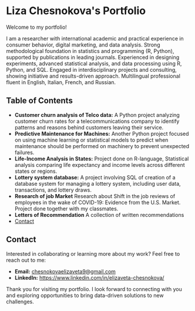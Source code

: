 # Liza Chesnokova's Portfolio

Welcome to my portfolio!

I am a researcher with international academic and practical experience in consumer behavior, digital marketing, and data analysis. Strong methodological foundation in statistics and programming (R, Python), supported by publications in leading journals. Experienced in designing experiments, advanced statistical analysis, and data processing using R, Python, and SQL. Engaged in interdisciplinary projects and consulting, showing initiative and results-driven approach. Multilingual professional fluent in English, Italian, French, and Russian.

## Table of Contents

- **Customer churn analysis of Telco data:** A Python project analyzing customer churn rates for a telecommunications company to identify patterns and reasons behind customers leaving their service.
- **Predictive Maintenance for Machines:**  Another Python project focused on using machine learning or statistical models to predict when maintenance should be performed on machinery to prevent unexpected failures.
- **Life-Income Analysis in States:** Project done on R-language, Statistical analysis comparing life expectancy and income levels across different states or regions.
- **Lottery system database:** A project involving SQL of creation of a database system for managing a lottery system, including user data, transactions, and lottery draws.
- **Research of job Market** Research about Shift in the job reviews of employees in the wake of COVID-19: Evidence from the U.S. Market. Project done together with my classmates.
- **Letters of Recommendation** A collection of written recommendations
- [Contact](#contact)

## Contact

Interested in collaborating or learning more about my work? Feel free to reach out to me:

- **Email:** chesnokovaelizaveta9@gmail.com
- **LinkedIn:** https://www.linkedin.com/in/elizaveta-chesnokova/

Thank you for visiting my portfolio. I look forward to connecting with you and exploring opportunities to bring data-driven solutions to new challenges.

